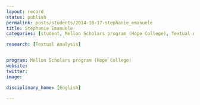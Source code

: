 ```yaml
---
layout: record
status: publish
permalink: posts/students/2014-10-17-stephanie_emanuele
title: Stephanie Emanuele
categories: [student, Mellon Scholars program (Hope College), Textual Analysis]

research: [Textual Analysis]


program: Mellon Scholars program (Hope College)
website: 
twitter:  
image: 

disciplinary_home: [English]

---
```


